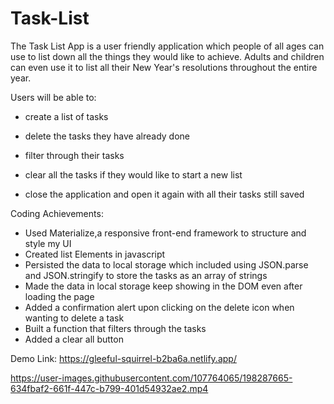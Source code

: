 # Task-List

The Task List App is a user friendly application which people of all ages can use to list down all the things they would like to achieve. 
Adults and children can even use it to list all their New Year's resolutions throughout the entire year.

Users will be able to:

- create a list of tasks

- delete the tasks they have already done

- filter through their tasks

- clear all the tasks if they would like to start a new list

- close the application and open it again with all their tasks still saved 


Coding Achievements:

- Used Materialize,a responsive front-end framework to structure and style my UI
- Created list Elements in javascript
- Persisted the data to local storage which included using JSON.parse and JSON.stringify to store the tasks as an array of strings
- Made the data in local storage keep showing in the DOM even after loading the page
- Added a confirmation alert upon clicking on the delete icon when wanting to delete a task
- Built a function that filters through the tasks
- Added a clear all button

Demo Link: https://gleeful-squirrel-b2ba6a.netlify.app/

https://user-images.githubusercontent.com/107764065/198287665-634fbaf2-661f-447c-b799-401d54932ae2.mp4

